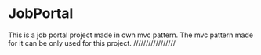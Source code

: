 # JobPortal
This is a job portal project made in own mvc pattern.
The mvc pattern made for it can be only used for this project.
/////////////////
